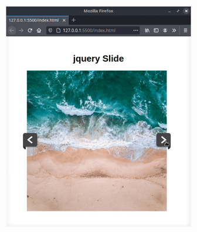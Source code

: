 ![](https://raw.githubusercontent.com/codebyjustin/UI-Component-Ref-Library/master/UI%20Component%20Ref/jQuery%20Image%20Slider/demo.gif)
